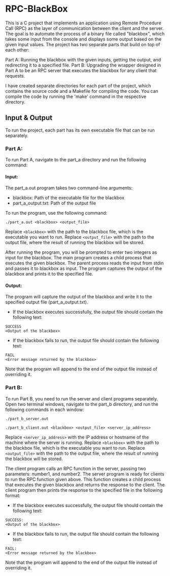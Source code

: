 # RPC-BlackBox
This is a C project that implements an application using Remote Procedure Call (RPC) as the layer of communication between the client and the server. The goal is to automate the process of a binary file called "blackbox", which takes some input from the console and displays some output based on the given input values. The project has two separate parts that build on top of each other:

Part A: Running the blackbox with the given inputs, getting the output, and redirecting it to a specified file.
Part B: Upgrading the wrapper designed in Part A to be an RPC server that executes the blackbox for any client that requests.

I have created separate directories for each part of the project, which contains the source code and a Makefile for compiling the code. You can compile the code by running the 'make' command in the respective directory.


## Input & Output
To run the project, each part has its own executable file that can be run separately. 

### Part A:
To run Part A, navigate to the part_a directory and run the following command:

#### Input:
The part_a.out program takes two command-line arguments:

* blackbox: Path of the executable file for the blackbox
* part_a_output.txt: Path of the output file
 
To run the program, use the following command:

```
./part_a.out <blackbox> <output_file>

```

Replace `<blackbox>` with the path to the blackbox file, which is the executable you want to run. Replace `<output_file>` with the path to the output file, where the result of running the blackbox will be stored.

After running the program, you will be prompted to enter two integers as input for the blackbox. The main program creates a child process that executes the given blackbox. The parent process reads the input from stdin and passes it to blackbox as input. The program captures the output of the blackbox and prints it to the specified file.

#### Output:
The program will capture the output of the blackbox and write it to the specified output file (part_a_output.txt).
- If the blackbox executes successfully, the output file should contain the following text:
```
SUCCESS
<Output of the blackbox>
```
- If the blackbox fails to run, the output file should contain the following text:
```
FAIL
<Error message returned by the blackbox>
```

Note that the program will append to the end of the output file instead of overriding it.

### Part B:
To run Part B, you need to run the server and client programs separately. Open two terminal windows, navigate to the part_b directory, and run the following commands in each window:

```
./part_b_server.out
```

```
./part_b_client.out <blackbox> <output_file> <server_ip_address>
```

Replace `<server_ip_address>` with the IP address or hostname of the machine where the server is running. Replace `<blackbox>` with the path to the blackbox file, which is the executable you want to run. Replace `<output_file>` with the path to the output file, where the result of running the blackbox will be stored.

The client program calls an RPC function in the server, passing two parameters: number1, and number2. The server program is ready for clients to run the RPC function given above. This function creates a child process that executes the given blackbox and returns the response to the client. The client program then prints the response to the specified file in the following format:
- If the blackbox executes successfully, the output file should contain the following text:
```
SUCCESS:
<Output of the blackbox>
```
- If the blackbox fails to run, the output file should contain the following text:
```
FAIL:
<Error message returned by the blackbox>
```
Note that the program will append to the end of the output file instead of overriding it.




